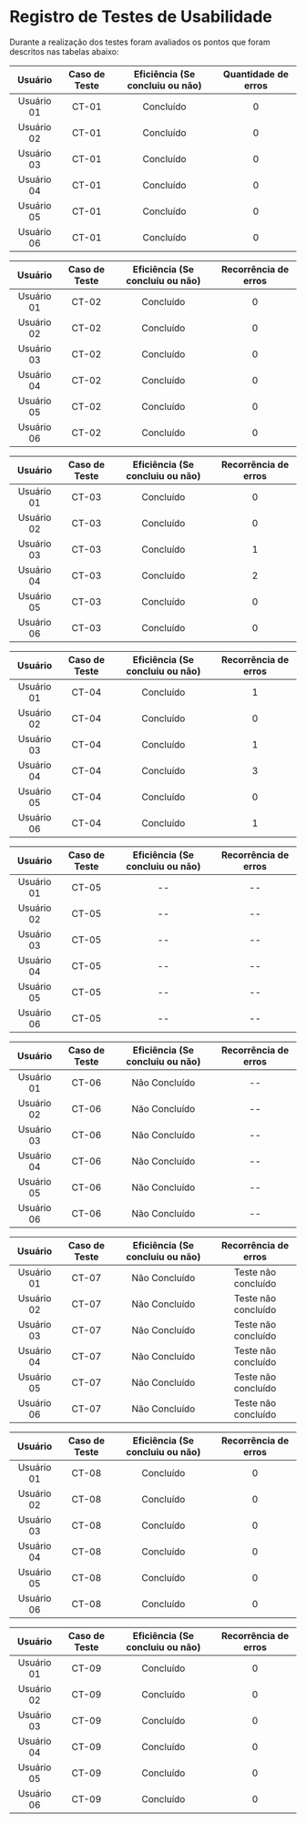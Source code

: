 # Registro de Testes de Usabilidade

Durante a realização dos testes foram avaliados os pontos que foram descritos nas tabelas abaixo:

| **Usuário** |**Caso de Teste** | **Eficiência (Se concluiu ou não)** | **Quantidade de erros** |
| :---: |:---:| :---: | :---: |
| Usuário 01 | CT-01 | Concluído | 0 |
| Usuário 02 | CT-01 | Concluído | 0 |
| Usuário 03 | CT-01 | Concluído | 0 |
| Usuário 04 | CT-01 | Concluído | 0 |
| Usuário 05 | CT-01 | Concluído | 0 |
| Usuário 06 | CT-01 | Concluído | 0 |

| **Usuário** |**Caso de Teste** | **Eficiência (Se concluiu ou não)** | **Recorrência de erros** |
| :---: |:---:| :---: | :---: |
| Usuário 01 | CT-02 | Concluído | 0 |
| Usuário 02 | CT-02 | Concluído | 0 |
| Usuário 03 | CT-02 | Concluído | 0 |
| Usuário 04 | CT-02 | Concluído | 0 |
| Usuário 05 | CT-02 | Concluído | 0 |
| Usuário 06 | CT-02 | Concluído | 0 |

| **Usuário** |**Caso de Teste** | **Eficiência (Se concluiu ou não)** | **Recorrência de erros** |
| :---: |:---:| :---: | :---: |
| Usuário 01 | CT-03 | Concluído | 0 |
| Usuário 02 | CT-03 | Concluído | 0 |
| Usuário 03 | CT-03 | Concluído | 1 |
| Usuário 04 | CT-03 | Concluído | 2 |
| Usuário 05 | CT-03 | Concluído | 0 |
| Usuário 06 | CT-03 | Concluído | 0 |

| **Usuário** |**Caso de Teste** | **Eficiência (Se concluiu ou não)** | **Recorrência de erros** |
| :---: |:---:| :---: | :---: |
| Usuário 01 | CT-04 | Concluído | 1 |
| Usuário 02 | CT-04 | Concluído | 0 |
| Usuário 03 | CT-04 | Concluído | 1 |
| Usuário 04 | CT-04 | Concluído | 3 |
| Usuário 05 | CT-04 | Concluído | 0 |
| Usuário 06 | CT-04 | Concluído | 1 |

| **Usuário** |**Caso de Teste** | **Eficiência (Se concluiu ou não)** | **Recorrência de erros** |
| :---: |:---:| :---: | :---: |
| Usuário 01 | CT-05 | -- | -- |
| Usuário 02 | CT-05 | -- | -- |
| Usuário 03 | CT-05 | -- | -- |
| Usuário 04 | CT-05 | -- | -- |
| Usuário 05 | CT-05 | -- | -- |
| Usuário 06 | CT-05 | -- | -- |

| **Usuário** |**Caso de Teste** | **Eficiência (Se concluiu ou não)** | **Recorrência de erros** |
| :---: |:---:| :---: | :---: |
| Usuário 01 | CT-06 | Não Concluído | -- |
| Usuário 02 | CT-06 | Não Concluído | -- |
| Usuário 03 | CT-06 | Não Concluído | -- |
| Usuário 04 | CT-06 | Não Concluído | -- |
| Usuário 05 | CT-06 | Não Concluído | -- |
| Usuário 06 | CT-06 | Não Concluído | -- |

| **Usuário** |**Caso de Teste** | **Eficiência (Se concluiu ou não)** | **Recorrência de erros** |
| :---: |:---:| :---: | :---: |
| Usuário 01 | CT-07 | Não Concluído | Teste não concluído |
| Usuário 02 | CT-07 | Não Concluído | Teste não concluído |
| Usuário 03 | CT-07 | Não Concluído | Teste não concluído |
| Usuário 04 | CT-07 | Não Concluído | Teste não concluído |
| Usuário 05 | CT-07 | Não Concluído | Teste não concluído |
| Usuário 06 | CT-07 | Não Concluído | Teste não concluído |

| **Usuário** |**Caso de Teste** | **Eficiência (Se concluiu ou não)** | **Recorrência de erros** |
| :---: |:---:| :---: | :---: |
| Usuário 01 | CT-08 | Concluído | 0 |
| Usuário 02 | CT-08 | Concluído | 0 |
| Usuário 03 | CT-08 | Concluído | 0 |
| Usuário 04 | CT-08 | Concluído | 0 |
| Usuário 05 | CT-08 | Concluído | 0 |
| Usuário 06 | CT-08 | Concluído | 0 |

| **Usuário** |**Caso de Teste** | **Eficiência (Se concluiu ou não)** | **Recorrência de erros** |
| :---: |:---:| :---: | :---: |
| Usuário 01 | CT-09 | Concluído | 0 |
| Usuário 02 | CT-09 | Concluído | 0 |
| Usuário 03 | CT-09 | Concluído | 0 |
| Usuário 04 | CT-09 | Concluído | 0 |
| Usuário 05 | CT-09 | Concluído | 0 |
| Usuário 06 | CT-09 | Concluído | 0 |